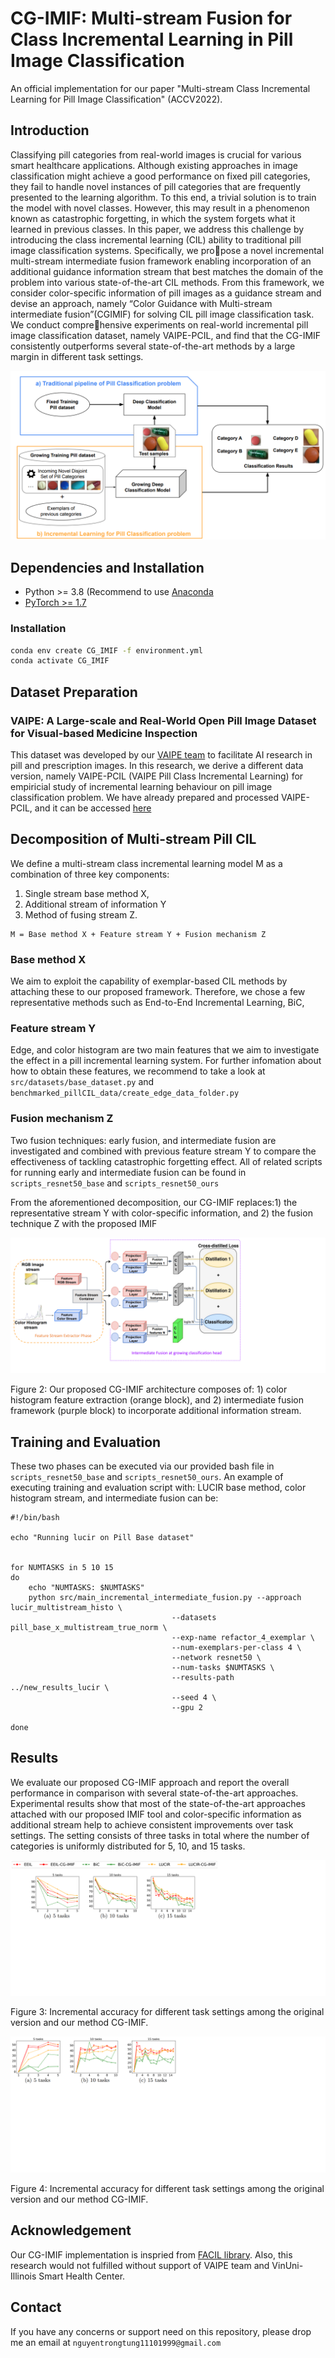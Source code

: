 # CG-IMIF: Multi-stream Fusion for Class Incremental Learning in Pill Image Classification


An official implementation for our paper "Multi-stream Class Incremental Learning for Pill Image Classification" (ACCV2022).

## Introduction

Classifying pill categories from real-world images is crucial for various smart healthcare applications. Although existing approaches
in image classification might achieve a good performance on fixed pill
categories, they fail to handle novel instances of pill categories that are
frequently presented to the learning algorithm. To this end, a trivial solution is to train the model with novel classes. However, this may result
in a phenomenon known as catastrophic forgetting, in which the system
forgets what it learned in previous classes. In this paper, we address
this challenge by introducing the class incremental learning (CIL) ability to traditional pill image classification systems. Specifically, we propose a novel incremental multi-stream intermediate fusion framework enabling incorporation of an additional guidance information stream that
best matches the domain of the problem into various state-of-the-art
CIL methods. From this framework, we consider color-specific information of pill images as a guidance stream and devise an approach,
namely “Color Guidance with Multi-stream intermediate fusion”(CGIMIF) for solving CIL pill image classification task. We conduct comprehensive experiments on real-world incremental pill image classification
dataset, namely VAIPE-PCIL, and find that the CG-IMIF consistently
outperforms several state-of-the-art methods by a large margin in different task settings.

![General Pipeline](/figures/pipeline_overview.png)

## Dependencies and Installation

- Python >= 3.8 (Recommend to use [Anaconda](https://www.anaconda.com/download/#linux)
- [PyTorch >= 1.7](https://pytorch.org/)

### Installation

```bash
conda env create CG_IMIF -f environment.yml
conda activate CG_IMIF
```

## Dataset Preparation
### VAIPE: A Large-scale and Real-World Open Pill Image Dataset for Visual-based Medicine Inspection
This dataset was developed by our [VAIPE team](https://vaipe.org/) to facilitate AI research in pill and prescription images. In this research, we derive a different data version, namely VAIPE-PCIL (VAIPE Pill Class Incremental Learning) for empiricial study of incremental learning behaviour on pill image classification problem. We have already prepared and processed VAIPE-PCIL, and it can be accessed [here](link_to_dataset)

## Decomposition of Multi-stream Pill CIL
We define a multi-stream class incremental learning model M as a combination
of three key components: 
1) Single stream base method X, 
2) Additional stream of information Y
3) Method of fusing stream Z.

```
M = Base method X + Feature stream Y + Fusion mechanism Z
```

### Base method X
We aim to exploit the capability of exemplar-based CIL methods by attaching these to our proposed
framework. Therefore, we chose a few representative methods such as End-to-End Incremental Learning, BiC, 

### Feature stream Y
Edge, and color histogram are two main features that we aim to investigate the effect in a pill incremental learning system. For further infomation about how to obtain
these features, we recommend to take a look at ```src/datasets/base_dataset.py``` and ```benchmarked_pillCIL_data/create_edge_data_folder.py```

### Fusion mechanism Z
Two fusion techniques: early fusion, and intermediate fusion are investigated and combined with previous feature stream Y to compare the effectiveness of tackling catastrophic forgetting effect. All of related scripts for running early and intermediate fusion can be found in ```scripts_resnet50_base``` and ```scripts_resnet50_ours```

From the aforementioned decomposition, our CG-IMIF replaces:1) the representative stream Y with color-specific information, and 2) the fusion
technique Z with the proposed IMIF

![CG-IMIF](/figures/X-CG-IMIF.png)

Figure 2: Our proposed CG-IMIF architecture composes of: 1) color histogram
feature extraction (orange block), and 2) intermediate fusion framework (purple
block) to incorporate additional information stream.

## Training and Evaluation
These two phases can be executed via our provided bash file in ```scripts_resnet50_base``` and ```scripts_resnet50_ours```. An example of executing training
and evaluation script with: LUCIR base method, color histogram stream, and intermediate fusion can be:

```
#!/bin/bash

echo "Running lucir on Pill Base dataset"


for NUMTASKS in 5 10 15
do
    echo "NUMTASKS: $NUMTASKS"
    python src/main_incremental_intermediate_fusion.py --approach lucir_multistream_histo \
                                    --datasets pill_base_x_multistream_true_norm \
                                    --exp-name refactor_4_exemplar \
                                    --num-exemplars-per-class 4 \
                                    --network resnet50 \
                                    --num-tasks $NUMTASKS \
                                    --results-path ../new_results_lucir \
                                    --seed 4 \
                                    --gpu 2

done
```

## Results
We evaluate our proposed CG-IMIF approach and report the overall performance in comparison with several state-of-the-art approaches. Experimental results show that most of the state-of-the-art approaches attached with our proposed IMIF tool and color-specific information as additional stream help
to achieve consistent improvements over task settings. The setting consists of
three tasks in total where the number of categories is uniformly distributed
for 5, 10, and 15 tasks.

![accuracy](/figures/results1.png)

Figure 3: Incremental accuracy for different task settings among the original
version and our method CG-IMIF.

![ForgettingRate](/figures/results2.png)

Figure 4: Incremental accuracy for different task settings among the original
version and our method CG-IMIF.


## Acknowledgement
Our CG-IMIF implementation is inspried from [FACIL library](https://github.com/mmasana/FACIL). Also, this research would not fulfilled without support of VAIPE team and VinUni-Illinois Smart Health Center.

## Contact
If you have any concerns or support need on this repository, please drop me an email at ```nguyentrongtung11101999@gmail.com```

